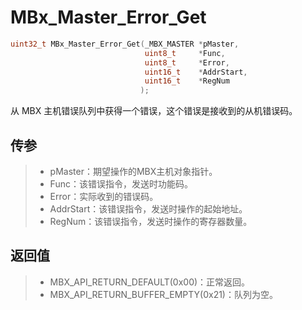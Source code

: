 # MBx_Master_Error_Get

```c
uint32_t MBx_Master_Error_Get(_MBX_MASTER *pMaster, 
                              uint8_t     *Func,
                              uint8_t     *Error,
                              uint16_t    *AddrStart,
                              uint16_t    *RegNum
                             );
```

从 MBX 主机错误队列中获得一个错误，这个错误是接收到的从机错误码。

## 传参

> - pMaster：期望操作的MBX主机对象指针。
> - Func：该错误指令，发送时功能码。
> - Error：实际收到的错误码。
> - AddrStart：该错误指令，发送时操作的起始地址。
> - RegNum：该错误指令，发送时操作的寄存器数量。

## 返回值

> - MBX_API_RETURN_DEFAULT(0x00)：正常返回。
> - MBX_API_RETURN_BUFFER_EMPTY(0x21)：队列为空。

